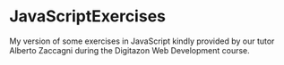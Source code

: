 # JavaScriptExercises
My version of some exercises in JavaScript kindly provided by our tutor Alberto Zaccagni during the Digitazon Web Development course. 
